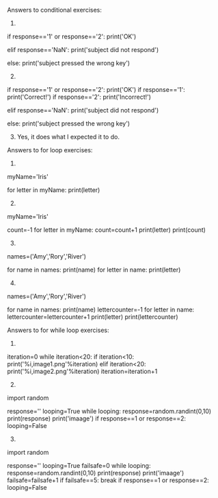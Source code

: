Answers to conditional exercises:

1. 
if response=='1' or response=='2':
    print('OK')

elif response=='NaN':
    print('subject did not respond')
    
else:
    print('subject pressed the wrong key')

2. 
if response=='1' or response=='2':
    print('OK')
    if response=='1':
        print('Correct!')
    if response=='2':
        print('Incorrect!')
        
elif response=='NaN':
    print('subject did not respond')  
    
else:
    print('subject pressed the wrong key')

3. Yes, it does what I expected it to do. 



Answers to for loop exercises:

1. 
myName='Iris'

for letter in myName:
    print(letter)

2. 
myName='Iris'

count=-1
for letter in myName:
    count=count+1
    print(letter)
    print(count)
 
3. 
names=('Amy','Rory','River')

for name in names:
    print(name)
    for letter in name:
        print(letter)
       
4.
names=('Amy','Rory','River')

for name in names:
    print(name)
    lettercounter=-1
    for letter in name:
        lettercounter=lettercounter+1
        print(letter)
        print(lettercounter)
        
       
      
Answers to for while loop exercises:

1. 
iteration=0
while iteration<20:
    if iteration<10:
        print('%i,image1.png'%iteration)
    elif iteration<20:
        print('%i,image2.png'%iteration)
    iteration=iteration+1
    
2. 
import random

response=''
looping=True
while looping:
    response=random.randint(0,10)
    print(response)
    print('imaage')
    if response==1 or response==2:
        looping=False 
        
3.
import random

response=''
looping=True
failsafe=0
while looping:
    response=random.randint(0,10)
    print(response)
    print('imaage')
    failsafe=failsafe+1
    if failsafe==5:
        break
    if response==1 or response==2:
        looping=False 
